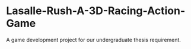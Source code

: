 # Lasalle-Rush-A-3D-Racing-Action-Game
A game development project for our undergraduate thesis requirement.
